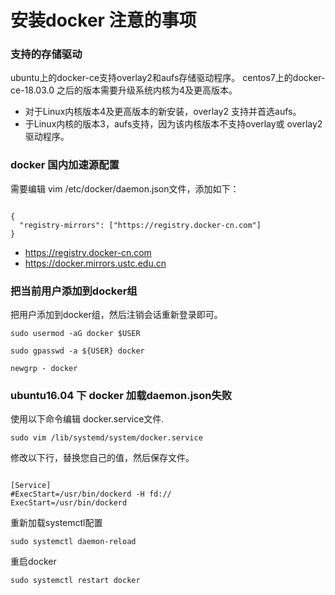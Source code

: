 # 安装docker 注意的事项

### 支持的存储驱动

ubuntu上的docker-ce支持overlay2和aufs存储驱动程序。
centos7上的docker-ce-18.03.0 之后的版本需要升级系统内核为4及更高版本。

* 对于Linux内核版本4及更高版本的新安装，overlay2 支持并首选aufs。
* 于Linux内核的版本3，aufs支持，因为该内核版本不支持overlay或 overlay2驱动程序。



### docker 国内加速源配置
需要编辑 vim /etc/docker/daemon.json文件，添加如下：

```aidl

{
  "registry-mirrors": ["https://registry.docker-cn.com"]
}

```
* https://registry.docker-cn.com
* https://docker.mirrors.ustc.edu.cn
 

### 把当前用户添加到docker组

把用户添加到docker组，然后注销会话重新登录即可。

```
sudo usermod -aG docker $USER

sudo gpasswd -a ${USER} docker

newgrp - docker
```

### ubuntu16.04 下 docker 加载daemon.json失败

使用以下命令编辑 docker.service文件.

    sudo vim /lib/systemd/system/docker.service

修改以下行，替换您自己的值，然后保存文件。

```aidl

[Service]
#ExecStart=/usr/bin/dockerd -H fd://
ExecStart=/usr/bin/dockerd 

```

重新加载systemctl配置

    sudo systemctl daemon-reload
    
重启docker

    sudo systemctl restart docker